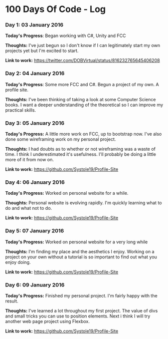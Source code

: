 # 100 Days Of Code - Log

### Day 1: 03 January 2016

**Today's Progress**: Began working with C#, Unity and FCC

**Thoughts:** I've just begun so I don't know if I can legitimately start my own projects yet but I'm excited to start.

**Link to work:** https://twitter.com/DOBVirtual/status/816232765645406208

### Day 2: 04 January 2016

**Today's Progress**: Some more FCC and C#. Begun a project of my own. A profile site.

**Thoughts:** I've been thinking of taking a look at some Computer Science books. I want a deeper understanding of the theoretical so I can improve my practical skills.

### Day 3: 05 January 2016

**Today's Progress:** A little more work on FCC, up to bootstrap now. I've also done some wireframing work on my personal project. 

**Thoughts:** I had doubts as to whether or not wireframing was a waste of time. I think I underestimated it's usefulness. I'll probably be doing a little more of it from now on.

**Link to work:** https://github.com/Systole19/Profile-Site

### Day 4: 06 January 2016

**Today's Progress:** Worked on personal website for a while.

**Thoughts:** Personal website is evolving rapidly. I'm quickly learning what to do and what not to do.

**Link to work:** https://github.com/Systole19/Profile-Site

### Day 5: 07 January 2016

**Today's Progress:** Worked on personal website for a very long while

**Thoughts:** I'm finding my place and the aesthetics I enjoy. Working on a project on your own without a tutorial is so important to find out what you enjoy doing.

**Link to work:** https://github.com/Systole19/Profile-Site

### Day 6: 09 January 2016

**Today's Progress:** Finished my personal project. I'm fairly happy with the result.

**Thoughts:** I've learned a lot throughout my first project. The value of divs and small tricks you can use to position elements. Next i think I will try another web page project using Flexbox.

**Link to work:** https://github.com/Systole19/Profile-Site
